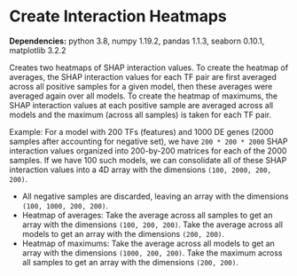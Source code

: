 # Create Interaction Heatmaps

**Dependencies:** python 3.8, numpy 1.19.2, pandas 1.1.3, seaborn 0.10.1, matplotlib 3.2.2

Creates two heatmaps of SHAP interaction values. To create the heatmap of averages, the SHAP interaction values for each TF pair are first averaged across all positive samples for a given model, then these averages were averaged again over all models. To create the heatmap of maximums, the SHAP interaction values at each positive sample are averaged across all models and the maximum (across all samples) is taken for each TF pair.

Example: For a model with 200 TFs (features) and 1000 DE genes (2000 samples after accounting for negative set), we have `200 * 200 * 2000` SHAP interaction values organized into 200-by-200 matrices for each of the 2000 samples. If we have 100 such models, we can consolidate all of these SHAP interaction values into a 4D array with the dimensions `(100, 2000, 200, 200)`. 

- All negative samples are discarded, leaving an array with the dimensions `(100, 1000, 200, 200)`.
- Heatmap of averages: Take the average across all samples to get an array with the dimensions `(100, 200, 200)`. Take the average across all models to get an array with the dimensions `(200, 200)`.
- Heatmap of maximums: Take the average across all models to get an array with the dimensions `(1000, 200, 200)`. Take the maximum across all samples to get an array with the dimensions `(200, 200)`.